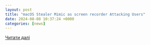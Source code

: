 ```yaml
---
layout: post
title: "macOS Stealer Mimic as screen recorder Attacking Users"
date: 2024-08-08 10:37:24 +0000
categories: [news]
---
```


[Читати далі](https://cybersecuritynews.com/macos-stealer-google-ads/)
